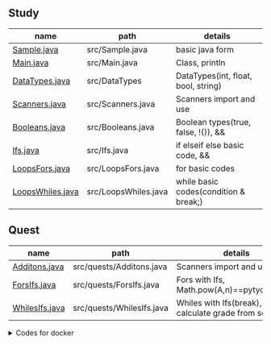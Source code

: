 ## Study 

|name|path|details|
|--|--|--|
|[Sample.java](src/Sample.java)|src/Sample.java|basic java form|
|[Main.java](src/Main.java)|src/Main.java|Class, println|
|[DataTypes.java](src/DataTypes.java)|src/DataTypes|DataTypes(int, float, bool, string)|
|[Scanners.java](src/Scanners.java)|src/Scanners.java|Scanners import and use|
|[Booleans.java](src/Booleans.java)|src/Booleans.java|Boolean types(true, false, !()), &&|
|[Ifs.java](src/Ifs.java)|src/Ifs.java|if elseif else basic code, &&|
|[LoopsFors.java](src/LoopsFors.java)|src/LoopsFors.java|for basic codes|
|[LoopsWhiles.java](src/LoopsWhiles.java)|src/LoopsWhiles.java|while basic codes(condition & break;)|
## Quest 

|name|path|details|
|--|--|--|
|[Additons.java](src/quests/Additons.java)|src/quests/Additons.java|Scanners import and use|
|[ForsIfs.java](src/quests/ForsIfs.java)|src/quests/ForsIfs.java|Fors with Ifs, Math.pow(A,n)==pytyon(A**n)|
|[WhilesIfs.java](src/quests/WhilesIfs.java)|src/quests/WhilesIfs.java|Whiles with Ifs(break), calculate grade from score|






<details>
    <summary>Codes for docker</summary>

## java_mysql
#### Main package
- java:17

#### CLI with Dockerfile and compose.xml : duration 150.4s
```
# --project-name is docker container name
~$ docker-compose --project-name java_mysql up -d --build
```
#### samples
- [src/Sameple.java](./src/Sameple.java)

<details>
